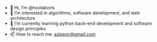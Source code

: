 - 👋 Hi, I’m @hoolaboris
- 👀 I’m interested in algorithms, software development, and web architecture
- 🌱 I’m currently learning python back-end development and software design principles
- 📫 How to reach me: azippor@gmail.com

<!---
hoolaboris/hoolaboris is a ✨ special ✨ repository because its `README.md` (this file) appears on your GitHub profile.
You can click the Preview link to take a look at your changes.
--->
